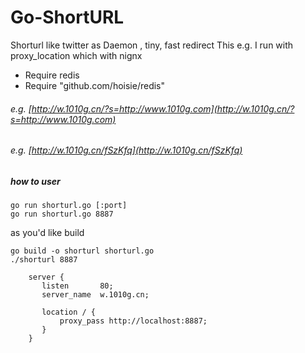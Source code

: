 Go-ShortURL
========

Shorturl like twitter as Daemon , tiny, fast redirect 
This e.g. I run with proxy_location which with nignx 


* Require redis
* Require "github.com/hoisie/redis"

###### e.g. [http://w.1010g.cn/?s=http://www.1010g.com](http://w.1010g.cn/?s=http://www.1010g.com)
###### e.g. [http://w.1010g.cn/fSzKfq](http://w.1010g.cn/fSzKfq)

##### how to user

```shell
go run shorturl.go [:port]
go run shorturl.go 8887 
```

as you'd like build

```shell
go build -o shorturl shorturl.go 
./shorturl 8887
```

```nginx
	server {
       listen       80;
       server_name  w.1010g.cn;

       location / {
           proxy_pass http://localhost:8887;
       }
    } 
```